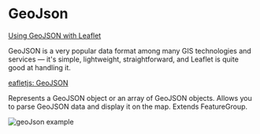 GeoJson
===============

[Using GeoJSON with Leaflet](https://leafletjs.com/examples/geojson/)

GeoJSON is a very popular data format among many GIS technologies and services — it's simple, lightweight, straightforward, and Leaflet is quite good at handling it. 


[eafletjs: GeoJSON](https://leafletjs.com/reference.html#geojson)

Represents a GeoJSON object or an array of GeoJSON objects. Allows you to parse GeoJSON data and display it on the map. Extends FeatureGroup.

![geoJson example]()

